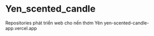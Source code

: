 # Yen_scented_candle
Repositories phát triển web cho nến thơm Yên
yen-scented-candle-app.vercel.app
